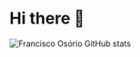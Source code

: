 # Hi there 👋

![Francisco Osório GitHub stats](https://github-readme-stats.vercel.app/api?username=Tryopenman&show_icons=true&theme=radical)
